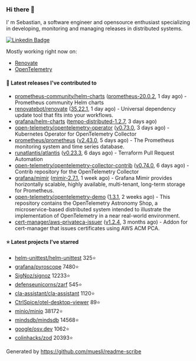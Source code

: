 ### Hi there 👋

I’ m Sebastian, a software engineer and opensource enthusiast specializing in developing, monitoring and managing releases in distributed systems.

[![Linkedin Badge](https://img.shields.io/badge/-LinkedIn-blue?style=flat&logo=Linkedin&logoColor=white&link=https://www.linkedin.com/in/sebastian-poxhofer/)](https://www.linkedin.com/in/sebastian-poxhofer/)

Mostly working right now on:
- [Renovate](https://github.com/renovatebot/renovate)
- [OpenTelemetry](https://github.com/open-telemetry)



#### 🚀 Latest releases I've contributed to

- [prometheus-community/helm-charts](https://github.com/prometheus-community/helm-charts) ([prometheus-20.0.2](https://github.com/prometheus-community/helm-charts/releases/tag/prometheus-20.0.2), 1 day ago) - Prometheus community Helm charts
- [renovatebot/renovate](https://github.com/renovatebot/renovate) ([35.22.1](https://github.com/renovatebot/renovate/releases/tag/35.22.1), 1 day ago) - Universal dependency update tool that fits into your workflows.
- [grafana/helm-charts](https://github.com/grafana/helm-charts) ([tempo-distributed-1.2.7](https://github.com/grafana/helm-charts/releases/tag/tempo-distributed-1.2.7), 3 days ago)
- [open-telemetry/opentelemetry-operator](https://github.com/open-telemetry/opentelemetry-operator) ([v0.73.0](https://github.com/open-telemetry/opentelemetry-operator/releases/tag/v0.73.0), 3 days ago) - Kubernetes Operator for OpenTelemetry Collector
- [prometheus/prometheus](https://github.com/prometheus/prometheus) ([v2.43.0](https://github.com/prometheus/prometheus/releases/tag/v2.43.0), 5 days ago) - The Prometheus monitoring system and time series database.
- [runatlantis/atlantis](https://github.com/runatlantis/atlantis) ([v0.23.3](https://github.com/runatlantis/atlantis/releases/tag/v0.23.3), 6 days ago) - Terraform Pull Request Automation
- [open-telemetry/opentelemetry-collector-contrib](https://github.com/open-telemetry/opentelemetry-collector-contrib) ([v0.74.0](https://github.com/open-telemetry/opentelemetry-collector-contrib/releases/tag/v0.74.0), 6 days ago) - Contrib repository for the OpenTelemetry Collector
- [grafana/mimir](https://github.com/grafana/mimir) ([mimir-2.7.1](https://github.com/grafana/mimir/releases/tag/mimir-2.7.1), 1 week ago) - Grafana Mimir provides horizontally scalable, highly available, multi-tenant, long-term storage for Prometheus.
- [open-telemetry/opentelemetry-demo](https://github.com/open-telemetry/opentelemetry-demo) ([1.3.1](https://github.com/open-telemetry/opentelemetry-demo/releases/tag/1.3.1), 2 weeks ago) - This repository contains the OpenTelemetry Astronomy Shop, a microservice-based distributed system intended to illustrate the implementation of OpenTelemetry in a near real-world environment.
- [cert-manager/aws-privateca-issuer](https://github.com/cert-manager/aws-privateca-issuer) ([v1.2.4](https://github.com/cert-manager/aws-privateca-issuer/releases/tag/v1.2.4), 3 months ago) - Addon for cert-manager that issues certificates using AWS ACM PCA.

#### ⭐ Latest projects I've starred

- [helm-unittest/helm-unittest](https://github.com/helm-unittest/helm-unittest) 325⭐
- [grafana/pyroscope](https://github.com/grafana/pyroscope) 7480⭐
- [SigNoz/signoz](https://github.com/SigNoz/signoz) 12233⭐
- [defenseunicorns/zarf](https://github.com/defenseunicorns/zarf) 545⭐
- [cla-assistant/cla-assistant](https://github.com/cla-assistant/cla-assistant) 1120⭐
- [CtrlSpice/otel-desktop-viewer](https://github.com/CtrlSpice/otel-desktop-viewer) 89⭐
- [minio/minio](https://github.com/minio/minio) 38172⭐
- [mindsdb/mindsdb](https://github.com/mindsdb/mindsdb) 14568⭐
- [google/osv.dev](https://github.com/google/osv.dev) 1062⭐
- [colinhacks/zod](https://github.com/colinhacks/zod) 20393⭐



Generated by https://github.com/muesli/readme-scribe
